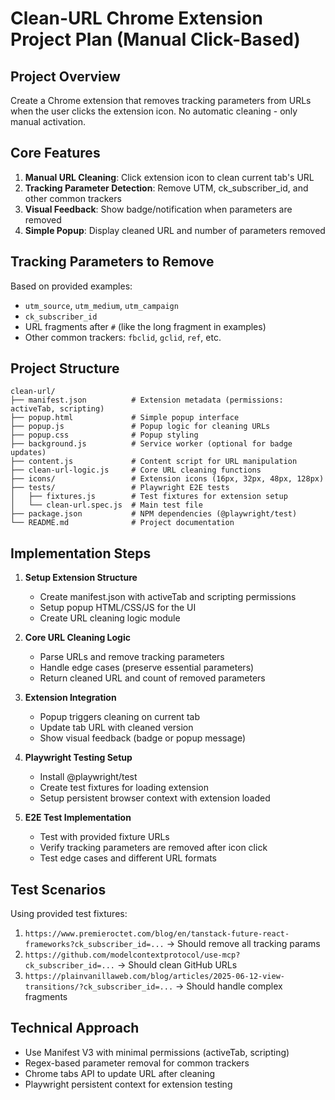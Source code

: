 # Clean-URL Chrome Extension Project Plan (Manual Click-Based)

## Project Overview
Create a Chrome extension that removes tracking parameters from URLs when the user clicks the extension icon. No automatic cleaning - only manual activation.

## Core Features
1. **Manual URL Cleaning**: Click extension icon to clean current tab's URL
2. **Tracking Parameter Detection**: Remove UTM, ck_subscriber_id, and other common trackers
3. **Visual Feedback**: Show badge/notification when parameters are removed
4. **Simple Popup**: Display cleaned URL and number of parameters removed

## Tracking Parameters to Remove
Based on provided examples:
- `utm_source`, `utm_medium`, `utm_campaign`
- `ck_subscriber_id`
- URL fragments after `#` (like the long fragment in examples)
- Other common trackers: `fbclid`, `gclid`, `ref`, etc.

## Project Structure
```
clean-url/
├── manifest.json          # Extension metadata (permissions: activeTab, scripting)
├── popup.html             # Simple popup interface
├── popup.js               # Popup logic for cleaning URLs
├── popup.css              # Popup styling
├── background.js          # Service worker (optional for badge updates)
├── content.js             # Content script for URL manipulation
├── clean-url-logic.js     # Core URL cleaning functions
├── icons/                 # Extension icons (16px, 32px, 48px, 128px)
├── tests/                 # Playwright E2E tests
│   ├── fixtures.js        # Test fixtures for extension setup
│   └── clean-url.spec.js  # Main test file
├── package.json           # NPM dependencies (@playwright/test)
└── README.md              # Project documentation
```

## Implementation Steps
1. **Setup Extension Structure**
   - Create manifest.json with activeTab and scripting permissions
   - Setup popup HTML/CSS/JS for the UI
   - Create URL cleaning logic module

2. **Core URL Cleaning Logic**
   - Parse URLs and remove tracking parameters
   - Handle edge cases (preserve essential parameters)
   - Return cleaned URL and count of removed parameters

3. **Extension Integration**
   - Popup triggers cleaning on current tab
   - Update tab URL with cleaned version
   - Show visual feedback (badge or popup message)

4. **Playwright Testing Setup**
   - Install @playwright/test
   - Create test fixtures for loading extension
   - Setup persistent browser context with extension loaded

5. **E2E Test Implementation**
   - Test with provided fixture URLs
   - Verify tracking parameters are removed after icon click
   - Test edge cases and different URL formats

## Test Scenarios
Using provided test fixtures:
1. `https://www.premieroctet.com/blog/en/tanstack-future-react-frameworks?ck_subscriber_id=...` → Should remove all tracking params
2. `https://github.com/modelcontextprotocol/use-mcp?ck_subscriber_id=...` → Should clean GitHub URLs
3. `https://plainvanillaweb.com/blog/articles/2025-06-12-view-transitions/?ck_subscriber_id=...` → Should handle complex fragments

## Technical Approach
- Use Manifest V3 with minimal permissions (activeTab, scripting)
- Regex-based parameter removal for common trackers
- Chrome tabs API to update URL after cleaning
- Playwright persistent context for extension testing